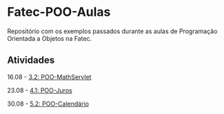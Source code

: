 # Fatec-POO-Aulas
Repositório com os exemplos passados durante as aulas de Programação Orientada a Objetos na Fatec.

## Atividades 
16.08 - [3.2: POO-MathServlet](https://github.com/dmisabela/POO-MathServlet) 

23.08 - [4.1: POO-Juros](https://github.com/dmisabela/POO-Juros) 

30.08 - [5.2: POO-Calendário](https://github.com/dmisabela/POO-Calendario)
